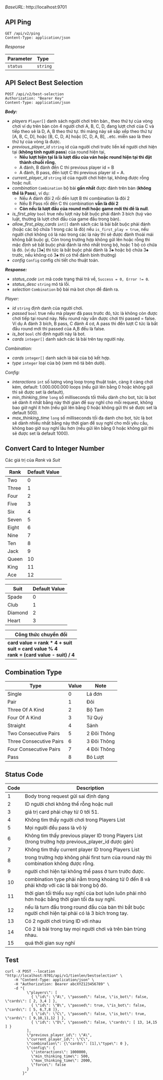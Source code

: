 _BaseURL_: http://localhost:9701

## API Ping

```http request
GET /api/v2/ping
Content-Type: application/json
```

_Response_

| Parameter | Type     |
|:----------|:---------|
| `status`  | `string` |

## API Select Best Selection

```http request
POST /api/v2/best-selection
Authorization: "Bearer Key"
Content-Type: application/json
```

_**Body:**_
- _players_ `Player[]` danh sách người chơi trên bàn., theo thứ tự của vòng chơi ví dụ trên bàn còn 4 người chơi A, B, C, D, đang lượt chơi của C và tiếp theo sẽ là D, A, B theo thứ tự. thì mảng này sẽ sắp xếp theo thứ tự [A, B, C, D], hoặc [B, C, D, A] hoặc [C, D, A, B], ..etc. miễn sao là theo thứ tự của vòng là được.
- _previous_player_id_ `string` id của người chơi trước liền kề người chơi hiện tại (**không tính người pass**) của round hiện tại, 
  + **Nếu lượt hiện tại là là lượt đầu của ván hoặc round hiện tại thì đặt thành chuỗi rỗng.** 
  + A đánh, B đánh đến C thì previous player id = B
  + A đánh, B pass, đến lượt C thì previous player id = A.
- _current_player_id_ `string` id của người chơi hiện tại, không được rỗng hoặc null.
- _combination_ `Combination` bộ bài **gần nhất** được đánh trên bàn (**không thể là Pass**), ví dụ:
  + Nếu A đánh đôi 2 rồi đến lượt B thì combination là đôi 2
  + Nếu B Pass rồi đến C thì combination **vẫn là đôi 2**
  + **Còn nếu là lượt đầu của round mới hoặc game mới thì để là null**.
- _is_first_play_ `bool` true nếu lượt này bắt buộc phải đánh 3 bích (tuỳ vào luật, thường là lượt chơi đầu của game đầu trong bàn).
- _allow_first_play_cards_ `int[]` danh sách các lá bài bắt buộc phải đánh (hoặc các bộ chứa 1 trong các lá đò) nếu `is_first_play = true`, nếu người chơi không có lá nào trong các lá này thì sẽ được đánh thoải mái không bắt buộc gì, Còn trong trường hợp không gửi lên hoặc rỗng thì mặc định sẽ bắt buộc phải đánh lá nhỏ nhất trong bộ, hoặc 1 bộ có chứa lá đó. (ví dụ [3♠] thì tức là bắt buộc phải đánh là 3♠ hoặc bộ chứa 3♠ trước, nếu không có 3♠ thì có thể đánh bình thường)
- _config_ `Config` config chi tiết cho thuật toán.

_**Response:**_
- _status_code_ `int` mã code trạng thái trả về, `Success = 0, Error != 0`.
- _status_desc_ `string` mô tả lỗi.
- _selection_ `Combination` bộ bài mà bot chọn để đánh ra.

_Player:_
- _id_ `string` định danh của người chơi.
- _passed_ `bool` true nếu mà player đã pass trước đó, tức là không còn được chơi tiếp tại round này. Nếu round này vẫn được chơi thì passed = false. Ví dụ A đánh 3 bích, B pass, C đánh 4 cơ, A pass thì đến lượt C tức là bắt đầu round mới thì passed của A,B đều là false.
- _is_bot_ `bool` chỉ định người này là bot.
- _cards_ `integer[]` danh sách các lá bài trên tay người này.

_Combination:_
- _cards_ `integer[]` danh sách lá bài của bộ kết hợp.
- _type_ `integer` loại của bộ (xem mô tả bên dưới).

_Config:_
- _interactions_ `int` số lượng vòng loop trong thuật toán, càng ít càng chơi kém, default: 1.000.000.000 loops (nếu gửi lên bằng 0 hoặc không gửi thì sẽ được set là default).
- _min_thinking_time_ `long` số milliseconds tối thiểu dành cho bot, tức là bot sẽ dành ít nhất bằng này thời gian để suy nghĩ cho mỗi request, không bao giờ nghĩ ít hơn (nếu gửi lên bằng 0 hoặc không gửi thì sẽ được set là default 500).
- _max_thinking_time_ `long` số milliseconds tối đa danh cho bot, tức là bot sẽ dành nhiều nhất bằng này thời gian để suy  nghĩ cho mỗi yêu cầu, không bao giờ suy nghĩ lâu hơn (nếu gửi lên bằng 0 hoặc không gửi thì sẽ được set là default 1000).

## Convert Card to Integer Number

Các giá trị của _Rank_ và _Suit_ 

| Rank  | Default Value |
|-------|---------------|
| Two   | 0             |
| Three | 1             |
| Four  | 2             |
| Five  | 3             |
| Six   | 4             |
| Seven | 5             |
| Eight | 6             |
| Nine  | 7             |
| Ten   | 8             |
| Jack  | 9             |
| Queen | 10            |
| King  | 11            |
| Ace   | 12            |

| Suit    | Default Value |
|---------|---------------|
| Spade   | 0             |
| Club    | 1             |
| Diamond | 2             |
| Heart   | 3             |

| Công thức chuyển đổi                                                                                  |
|-------------------------------------------------------------------------------------------------------|
| **card value = rank * 4 + suit**<br/>**suit = card value % 4**<br/>**rank = (card value - suit) / 4** |

## Combination Type

| Type                    | Value | Note        |
|-------------------------|-------|-------------|
| Single                  | 0     | Lá đơn      |
| Pair                    | 1     | Đôi         |
| Three Of A Kind         | 2     | Bộ Tam      |
| Four Of A Kind          | 3     | Tứ Quý      |
| Straight                | 4     | Sảnh        |
| Two Consecutive Pairs   | 5     | 2 Đôi Thông |
| Three Consecutive Pairs | 6     | 3 Đôi Thông |
| Four Consecutive Pairs  | 7     | 4 Đôi Thông |
| Pass                    | 8     | Bỏ Lượt     |

## Status Code

| Code | Description                                                                                           |
|------|-------------------------------------------------------------------------------------------------------|
| 1    | Body trong request gửi sai định dạng                                                                  |
| 2    | ID người chơi không thể rỗng hoặc null                                                                |
| 3    | giá trị card phải chạy từ 0 tới 51.                                                                   |
| 4    | Không tìm thấy người chơi trong Players List                                                          |
| 5    | Mọi người đều pass là vô lý                                                                           |
| 6    | Không tìm thấy previous player ID trong Players List (trong trường hợp previous_player_id được gán)   |
| 7    | Không tìm thấy current player ID trong Players List                                                   |
| 8    | trong trường hợp không phải first turn của round này thì combination không được rỗng.                 |
| 9    | người chơi hiện tại không thể pass ở turn trước được.                                                 |
| 10   | combination type phải nằm trong khoảng từ 0 đến 8 và phải khớp với các lá bài trong bộ đó.            |
| 11   | thời gian tối thiểu suy nghĩ của bot luôn luôn phải nhỏ hơn hoặc bằng thời gian tối đa suy nghĩ.      |
| 12   | nếu là turn đầu trong round đầu của bàn thì bắt buộc người chơi hiện tại phải có lá 3 bích trong tay. |
| 13   | Có 2 người chơi trùng ID với nhau                                                                     |
| 14   | Có 2 lá bài trong tay mọi người chơi và trên bàn trùng nhau.                                          |
| 15   | quá thời gian suy nghĩ                                                                                |

## Test

```shell
curl -X POST --location "http://localhost:9701/api/v1/tienlen/bestselection" \
    -H "Content-Type: application/json" \
    -H "Authorization: Bearer abcXYZ123456789" \
    -d "{
          \"players\": [
            { \"id\": \"A\", \"passed\": false, \"is_bot\": false, \"cards\": [ 2, 3,4 ] },
            { \"id\": \"B\", \"passed\": true, \"is_bot\": false, \"cards\": [ 5, 6,7,8 ]},
            { \"id\": \"C\", \"passed\": false, \"is_bot\": true, \"cards\": [ 9,10,11,12 ] },
            { \"id\": \"D\", \"passed\": false, \"cards\": [ 13, 14,15 ] }
          ],
          \"previous_player_id\": \"A\",
          \"current_player_id\": \"C\",
          \"combination\": {\"cards\": [1],\"type\": 0 },
          \"config\": {
            \"interactions\": 1000000,
            \"min_thinking_time\": 500,
            \"max_thinking_time\": 2000,
            \"force\": false
          }
        }"
```